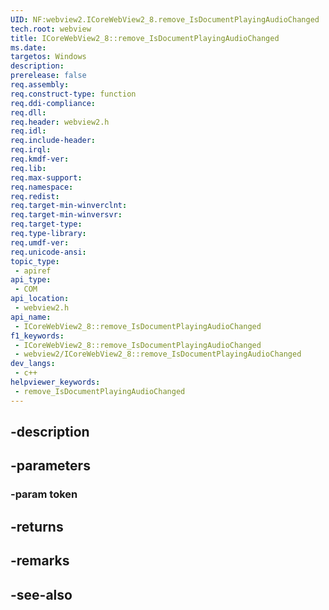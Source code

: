 ```yaml
---
UID: NF:webview2.ICoreWebView2_8.remove_IsDocumentPlayingAudioChanged
tech.root: webview
title: ICoreWebView2_8::remove_IsDocumentPlayingAudioChanged
ms.date: 
targetos: Windows
description: 
prerelease: false
req.assembly: 
req.construct-type: function
req.ddi-compliance: 
req.dll: 
req.header: webview2.h
req.idl: 
req.include-header: 
req.irql: 
req.kmdf-ver: 
req.lib: 
req.max-support: 
req.namespace: 
req.redist: 
req.target-min-winverclnt: 
req.target-min-winversvr: 
req.target-type: 
req.type-library: 
req.umdf-ver: 
req.unicode-ansi: 
topic_type:
 - apiref
api_type:
 - COM
api_location:
 - webview2.h
api_name:
 - ICoreWebView2_8::remove_IsDocumentPlayingAudioChanged
f1_keywords:
 - ICoreWebView2_8::remove_IsDocumentPlayingAudioChanged
 - webview2/ICoreWebView2_8::remove_IsDocumentPlayingAudioChanged
dev_langs:
 - c++
helpviewer_keywords:
 - remove_IsDocumentPlayingAudioChanged
---
```


## -description

## -parameters

### -param token

## -returns

## -remarks

## -see-also


